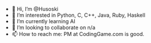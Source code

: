 - 👋 Hi, I’m @Husoski
- 👀 I’m interested in Python, C, C++, Java, Ruby, Haskell
- 🌱 I’m currently learning AI
- 💞️ I’m looking to collaborate on n/a
- 📫 How to reach me: PM at CodingGame.com is good.

<!---
Husoski/Husoski is a ✨ special ✨ repository because its `README.md` (this file) appears on your GitHub profile.
You can click the Preview link to take a look at your changes.
--->
